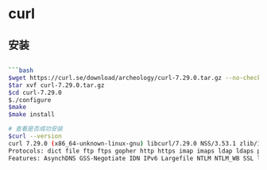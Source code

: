 # curl

## 安装

```bash

```bash
$wget https://curl.se/download/archeology/curl-7.29.0.tar.gz --no-check-certificate
$tar xvf curl-7.29.0.tar.gz
$cd curl-7.29.0
$./configure
$make
$make install

# 查看是否成功安装
$curl --version
curl 7.29.0 (x86_64-unknown-linux-gnu) libcurl/7.29.0 NSS/3.53.1 zlib/1.2.7 libidn/1.28 libssh2/1.8.0
Protocols: dict file ftp ftps gopher http https imap imaps ldap ldaps pop3 pop3s rtsp scp sftp smtp smtps telnet tftp 
Features: AsynchDNS GSS-Negotiate IDN IPv6 Largefile NTLM NTLM_WB SSL libz
```
